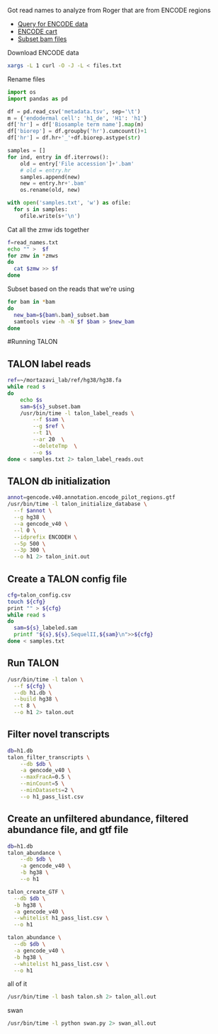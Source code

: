 Got read names to analyze from Roger that are from ENCODE regions

* [Query for ENCODE data](https://www.encodeproject.org/search/?searchTerm=lrgasp&type=Experiment&assay_title=long+read+RNA-seq&replicates.library.biosample.donor.organism.scientific_name=Homo+sapiens&biosample_ontology.term_name=H1&biosample_ontology.term_name=endodermal+cell&files.platform.term_name=Pacific+Biosciences+Sequel+II&replicates.library.nucleic_acid_term_name=polyadenylated+mRNA)
* [ENCODE cart](https://www.encodeproject.org/carts/2a400711-709e-4167-a65a-4d1da2e4a4fc/)
* [Subset bam files](https://drive.google.com/drive/folders/1wRoUicPTH3-h6SeuUI7t23aFQ7A2RcWI?usp=sharing)


Download ENCODE data
```bash
xargs -L 1 curl -O -J -L < files.txt
```

Rename files
```python
import os
import pandas as pd

df = pd.read_csv('metadata.tsv', sep='\t')
m = {'endodermal cell': 'h1_de', 'H1': 'h1'}
df['hr'] = df['Biosample term name'].map(m)
df['biorep'] = df.groupby('hr').cumcount()+1
df['hr'] = df.hr+'_'+df.biorep.astype(str)

samples = []
for ind, entry in df.iterrows():
    old = entry['File accession']+'.bam'
    # old = entry.hr
    samples.append(new)
    new = entry.hr+'.bam'
    os.rename(old, new)

with open('samples.txt', 'w') as ofile:
  for s in samples:
    ofile.write(s+'\n')
```

Cat all the zmw ids together
```bash
f=read_names.txt
echo "" >  $f
for zmw in *zmws
do
  cat $zmw >> $f
done
```

Subset based on the reads that we're using
```bash
for bam in *bam
do
  new_bam=${bam%.bam}_subset.bam
  samtools view -h -N $f $bam > $new_bam
done
```

#Running TALON

## TALON label reads
```bash
ref=~/mortazavi_lab/ref/hg38/hg38.fa
while read s
do
    echo $s
    sam=${s}_subset.bam
    /usr/bin/time -l talon_label_reads \
        --f $sam \
        --g $ref \
        --t 1\
        --ar 20  \
        --deleteTmp  \
        --o $s
done < samples.txt 2> talon_label_reads.out
```

## TALON db initialization
```bash
annot=gencode.v40.annotation.encode_pilot_regions.gtf
/usr/bin/time -l talon_initialize_database \
  --f $annot \
  --g hg38 \
  --a gencode_v40 \
  --l 0 \
  --idprefix ENCODEH \
  --5p 500 \
  --3p 300 \
  --o h1 2> talon_init.out
```

## Create a TALON config file
```bash
cfg=talon_config.csv
touch ${cfg}
print "" > ${cfg}
while read s
do
  sam=${s}_labeled.sam
  printf "${s},${s},SequelII,${sam}\n">>${cfg}
done < samples.txt
```

## Run TALON
```bash
/usr/bin/time -l talon \
  --f ${cfg} \
  --db h1.db \
  --build hg38 \
  --t 8 \
  --o h1 2> talon.out
```

## Filter novel transcripts
```bash
db=h1.db
talon_filter_transcripts \
    --db $db \
    -a gencode_v40 \
    --maxFracA=0.5 \
    --minCount=5 \
    --minDatasets=2 \
    --o h1_pass_list.csv
```

## Create an unfiltered abundance, filtered abundance file, and gtf file
```bash
db=h1.db
talon_abundance \
    --db $db \
    -a gencode_v40 \
    -b hg38 \
    --o h1

talon_create_GTF \
  --db $db \
  -b hg38 \
  -a gencode_v40 \
  --whitelist h1_pass_list.csv \
  --o h1

talon_abundance \
  --db $db \
  -a gencode_v40 \
  -b hg38 \
  --whitelist h1_pass_list.csv \
  --o h1
```

all of it
```bash
/usr/bin/time -l bash talon.sh 2> talon_all.out
```

swan
```bash
/usr/bin/time -l python swan.py 2> swan_all.out
```
